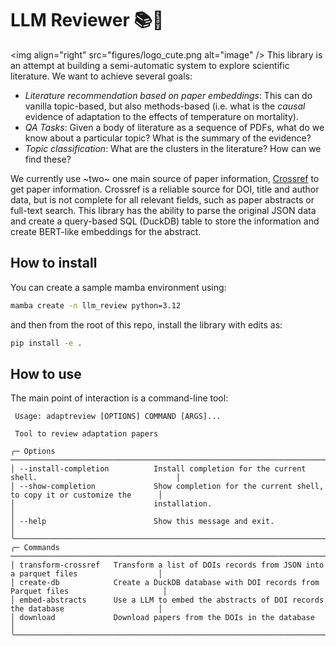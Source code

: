# LLM Reviewer 📚🤖

<img align="right" src="figures/logo_cute.png alt="image" />
This library is an attempt at building a semi-automatic system to explore scientific literature. We want to achieve several goals: 
 - *Literature recommendation based on paper embeddings*: This can do vanilla topic-based, but also methods-based (i.e. what is the *causal* evidence of adaptation to the effects of temperature on mortality).
 - *QA Tasks*: Given a body of literature as a sequence of PDFs, what do we know about a particular topic? What is the summary of the evidence? 
 - *Topic classification*: What are the clusters in the literature? How can we find these? 

We currently use ~two~ one main source of paper information, [Crossref][1] to get paper information. Crossref is a reliable source for DOI, title and author data, but is not complete for all relevant fields, such as paper abstracts or full-text search. This library has the ability to parse the original JSON data and create a query-based SQL (DuckDB) table to store the information and create BERT-like embeddings for the abstract. 

## How to install 

You can create a sample mamba environment using: 

```bash
mamba create -n llm_review python=3.12
```

and then from the root of this repo, install the library with edits as: 

```bash
pip install -e .
```

## How to use

The main point of interaction is a command-line tool:

```
 Usage: adaptreview [OPTIONS] COMMAND [ARGS]...

 Tool to review adaptation papers

╭─ Options ─────────────────────────────────────────────────────────────────────────────────────────────╮
│ --install-completion          Install completion for the current shell.                               │
│ --show-completion             Show completion for the current shell, to copy it or customize the      │
│                               installation.                                                           │
│ --help                        Show this message and exit.                                             │
╰───────────────────────────────────────────────────────────────────────────────────────────────────────╯
╭─ Commands ────────────────────────────────────────────────────────────────────────────────────────────╮
│ transform-crossref   Transform a list of DOIs records from JSON into a parquet files                  │
│ create-db            Create a DuckDB database with DOI records from Parquet files                     │
│ embed-abstracts      Use a LLM to embed the abstracts of DOI records the database                     │
│ download             Download papers from the DOIs in the database                                    │
╰───────────────────────────────────────────────────────────────────────────────────────────────────────╯
```


[1]: https://www.crossref.org/